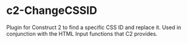 # c2-ChangeCSSID
Plugin for Construct 2 to find a specific CSS ID and replace it. Used in conjunction with the HTML Input functions that C2 provides.
